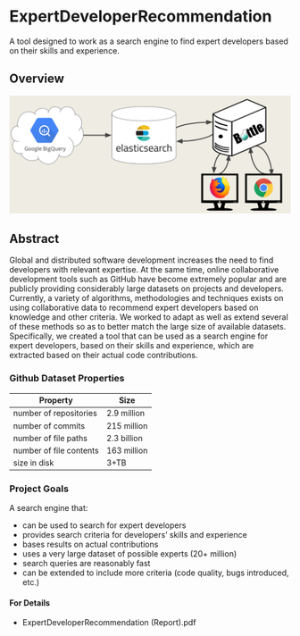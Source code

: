 # ExpertDeveloperRecommendation
A tool designed to work as a search engine to find expert developers based on their skills and experience.

## Overview
![](images/overview.PNG)

## Abstract
Global and distributed software development increases the need to find developers with relevant expertise. At
the same time, online collaborative development tools such as GitHub have become extremely popular and are publicly
providing considerably large datasets on projects and developers. Currently, a variety of algorithms, methodologies and techniques
exists on using collaborative data to recommend expert developers based on knowledge and other criteria. We worked to
adapt as well as extend several of these methods so as to better match the large size of available datasets. Specifically, we created
a tool that can be used as a search engine for expert developers, based on their skills and experience, which are extracted based
on their actual code contributions.

### Github Dataset Properties
  
| Property                 | Size         |
| ------------------------ | -------------|
| number of repositories   | 2.9 million  |
| number of commits        | 215 million  |
| number of file paths     | 2.3 billion  |
| number of file contents  | 163 million  |
| size in disk             | 3+TB         |

### Project Goals

A search engine that:
- can be used to search for expert developers 
- provides search criteria for developers’ skills and experience
- bases results on actual contributions
- uses a very large dataset of possible experts (20+ million)
- search queries are reasonably fast
- can be extended to include more criteria (code quality, bugs introduced, etc.)

#### For Details 
- ExpertDeveloperRecommendation (Report).pdf
